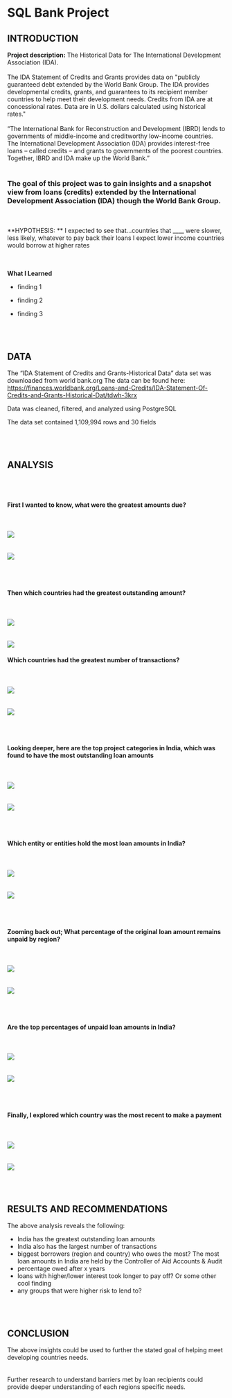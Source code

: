 # SQL Bank Project
 
## INTRODUCTION

**Project description:** The Historical Data for The International Development Association (IDA).  <br><br>
The IDA Statement of Credits and Grants provides data on "publicly guaranteed debt extended by the World Bank Group.  The IDA provides developmental credits, grants, and guarantees to its recipient member countries to help meet their development needs.  Credits from IDA are at concessional rates.  Data are in U.S. dollars calculated using historical rates."
<br><br>
“The International Bank for Reconstruction and Development (IBRD) lends to governments of middle-income and creditworthy low-income countries.
The International Development Association (IDA) provides interest-free loans – called credits – and grants to governments of the poorest countries.
Together, IBRD and IDA make up the World Bank.”
<br><br>
### The goal of this project was to gain insights and a snapshot view from loans (credits) extended by the International Development Association (IDA) though the World Bank Group.   
 
<br><br>
**HYPOTHESIS:  **
I expected to see that…countries that ____ were slower, less likely, whatever to pay back their loans
I expect lower income countries would borrow at higher rates

<br><br>
**What I Learned**
* finding 1

* finding 2

* finding 3

<br><br>
## DATA

The “IDA Statement of Credits and Grants-Historical Data” data set was downloaded from world bank.org
The data can be found here:  https://finances.worldbank.org/Loans-and-Credits/IDA-Statement-Of-Credits-and-Grants-Historical-Dat/tdwh-3krx

Data was cleaned, filtered, and analyzed using PostgreSQL

The data set contained 1,109,994 rows and 30 fields


<br><br>
## ANALYSIS

<br><br>
#### First I wanted to know, what were the greatest amounts due? 
<br><br>
<img src="images/SQL1_top_10_amt_due.png?raw=true"/>  
<br><br>
<img src="images/1Table_top_10_amt_due.png?raw=true"/> 

<br><br>
#### Then which countries had the greatest outstanding amount?
<br><br>
<img src="images/SQL2_Max_owed_to_IDA.png?raw=true"/>    
<br><br>
<img src="images/2Table_max_owed_to_IDA.png?raw=true"/>   

#### Which countries had the greatest number of transactions?
<br><br>
<img src="images/SQL3B_Greatest_Number_of_Transactions.png?raw=true"/>    
<br><br>
<img src="images/3BTable_Greatest_Number_of_Transactions.png?raw=true"/> 

<br><br>
#### Looking deeper, here are the top project categories in India, which was found to have the most outstanding loan amounts 
<br><br>
<img src="images/SQL3_most_frequent_projects_India.png?raw=true"/>  
<br><br>
<img src="images/3Table_most_frequent_projects_India.png?raw=true"/>   


<br><br>
#### Which entity or entities hold the most loan amounts in India?
<br><br>
<img src="images/SQL4_who_has_most_loans_in_India.png?raw=true"/>   
<br><br>
<img src="images/4Table_who_has_most_loans_in_India.png?raw=true"/>   

<br><br>
#### Zooming back out; What percentage of the original loan amount remains unpaid by region?
<br><br>
<img src="images/Table6_Percent_loan_outstanding.png?raw=true"/>  
<br><br>
<img src="images/6SQL_percent_loan_outstanding.png?raw=true"/>  

<br><br>
#### Are the top percentages of unpaid loan amounts in India?
<br><br>
<img src="images/SQL7_Top_percent_outstanding.png?raw=true"/>  
<br><br>
<img src="images/LowestGradRates_MA_Schools.png?raw=true"/>   


<br><br>
#### Finally, I explored which country was the most recent to make a payment
<br><br>
<img src="images/LowestGradRates_MA_Schools.png?raw=true"/>  
<br><br>
<img src="images/LowestGradRates_MA_Schools.png?raw=true"/>  




<br><br>
## RESULTS AND RECOMMENDATIONS

The above analysis reveals the following:
*  India has the greatest outstanding loan amounts 
*  India also has the largest number of transactions
*  biggest borrowers (region and country) who owes the most?  The most loan amounts in India are held by the Controller of Aid Accounts & Audit
*  percentage owed after x years
*  loans with higher/lower interest took longer to pay off?  Or some other cool finding
*  any groups that were higher risk to lend to?

<br><br>
## CONCLUSION

The above insights could be used to further the stated goal of helping meet developing countries needs.  
<br><br>
Further research to understand barriers met by loan recipients could provide deeper understanding of each regions specific needs.
